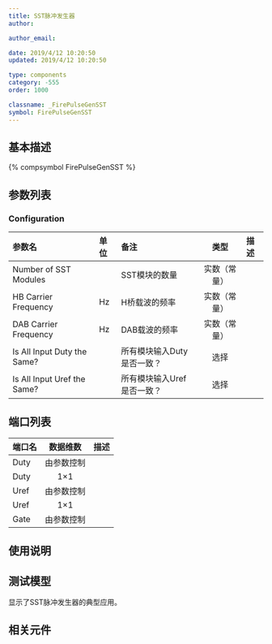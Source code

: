 ```yaml
---
title: SST脉冲发生器
author:

author_email:

date: 2019/4/12 10:20:50
updated: 2019/4/12 10:20:50

type: components
category: -555
order: 1000

classname: _FirePulseGenSST
symbol: FirePulseGenSST
---
```

## 基本描述
{% compsymbol FirePulseGenSST %}

## 参数列表
### Configuration
| 参数名 | 单位 | 备注 | 类型 | 描述 |
| :--- | :--- | :--- | :--: | :--- |
| Number of SST Modules |  | SST模块的数量 | 实数（常量） |  |
| HB Carrier Frequency | Hz | H桥载波的频率 | 实数（常量） |  |
| DAB Carrier Frequency | Hz | DAB载波的频率 | 实数（常量） |  |
| Is All Input Duty the Same? |  | 所有模块输入Duty是否一致？ | 选择 |  |
| Is All Input Uref the Same? |  | 所有模块输入Uref是否一致？ | 选择 |  |


## 端口列表

| 端口名 | 数据维数 | 描述 |
| :--- | :--:  | :--- |
| Duty | 由参数控制 | |
| Duty | 1×1 | |
| Uref | 由参数控制 | |
| Uref | 1×1 | |
| Gate | 由参数控制 | |

## 使用说明

## 测试模型
[]()显示了SST脉冲发生器的典型应用。

## 相关元件

